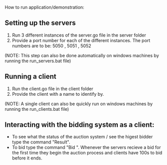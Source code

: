 How to run application/demonstration:

## Setting up the servers
<ol>
    <li>Run 3 different instances of the server.go file in the server folder</li>
    <li>Provide a port number for each of the different instances. The port numbers are to be: 5050 , 5051 , 5052</li>
</ol>
(NOTE: This step can also be done automatically on windows machines by running the run_servers.bat file)

## Running a client
<ol>
    <li>Run the client.go file in the client folder</li>
    <li>Provide the client with a name to identify by.</li>
</ol>   
(NOTE: A single client can also be quickly run on windows machines by running the run_clients.bat file)

## Interacting with the bidding system as a client:
- To see what the status of the auction system / see the higest bidder type the command "Result".
- To bid type the command "Bid <Amount>". Whenever the servers recieve a bid for the first time they begin the auction process and clients have 100s to bid before it ends.